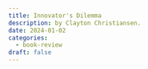 ```yaml
---
title: Innovator's Dilemma
description: by Clayton Christiansen.
date: 2024-01-02
categories:
  - book-review
draft: false
---
```



